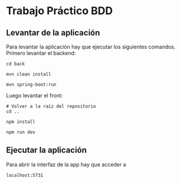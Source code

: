 # Trabajo Práctico BDD

## Levantar de la aplicación
Para levantar la aplicación hay que ejecutar los siguientes comandos. Primero levantar el backend:
```
cd back
```
```
mvn clean install
```
```
mvn spring-boot:run
```
Luego levantar el front:
```
# Volver a la raíz del repositorio
cd ..
```
```
npm install
```
```
npm run dev
```

## Ejecutar la aplicación
Para abrir la interfaz de la app hay que acceder a
```
localhost:5731
```

